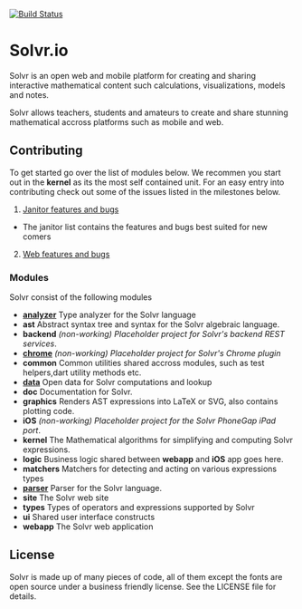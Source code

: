 [![Build Status](https://drone.io/github.com/Solvr/solvr-project/status.png)](https://drone.io/github.com/Solvr/solvr-project/latest)

# Solvr.io

Solvr is an open web and mobile platform for creating and sharing interactive mathematical 
content such calculations, visualizations, models and notes. 

Solvr allows teachers, students and amateurs to create and share stunning mathematical 
accross platforms such as mobile and web. 

## Contributing
To get started go over the list of modules below. We recommen you start out in the **kernel** as its the most
self contained unit. For an easy entry into contributing check out some of the issues listed in the milestones 
below.

 1. [Janitor features and bugs](https://github.com/Solvr/solvr-project/issues?milestone=3&state=open)
   * The janitor list contains the features and bugs best suited for new comers 
 2. [Web features and bugs](https://github.com/Solvr/solvr-project/issues?milestone=2&state=open) 

### Modules
Solvr consist of the following modules

 * **[analyzer](analyzer/README.md)** Type analyzer for the Solvr language
 * **ast** Abstract syntax tree and syntax for the Solvr algebraic language.
 * **backend** *(non-working) Placeholder project for Solvr's backend REST services*.
 * **[chrome](chrome/README.md)** *(non-working) Placeholder project for Solvr's Chrome plugin*
 * **common** Common utilities shared accross modules, such as test helpers,dart utility methods etc.
 * **[data](data/README.md)** Open data for Solvr computations and lookup
 * **doc** Documentation for Solvr.
 * **graphics** Renders AST expressions into LaTeX or SVG, also contains plotting code.
 * **iOS** *(non-working) Placeholder project for the Solvr PhoneGap iPad port*.
 * **kernel** The Mathematical algorithms for simplifying and computing Solvr expressions. 
 * **logic** Business logic shared between **webapp** and **iOS** app goes here.
 * **matchers** Matchers for detecting and acting on various expressions types
 * **[parser](parser/README.md)** Parser for the Solvr language.
 * **site** The Solvr web site
 * **types** Types of operators and expressions supported by Solvr 
 * **ui** Shared user interface constructs
 * **webapp** The Solvr web application
 
## License

Solvr is made up of many pieces of code, all of them except the fonts are open source under
a business friendly license. See the LICENSE file for details.
